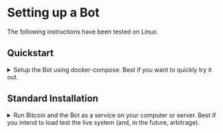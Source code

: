 # Setting up a Bot

The following instructions have been tested on Linux.

## Quickstart

<details>
<summary>
Setup the Bot using docker-compose. Best if you want to quickly try it out.
</summary>

```shell
git clone https://github.com/interlay/bridge-bot
cd bridge-bot
yarn install
source .env.local
docker-compose up

# In a different terminal:
yarn live
```
</details>

## Standard Installation

<details>
<summary>
Run Bitcoin and the Bot as a service on your computer or server. Best if you intend to load test the live system (and, in the future, arbitrage).
</summary>

?> Some of the most common Linux systems support this approach (see [systemd](https://en.wikipedia.org/wiki/Systemd)).

### 1. Install a local Bitcoin node

Download and install a [Bitcoin Core full-node](https://bitcoin.org/en/full-node#what-is-a-full-node) by following the [Linux instructions](https://bitcoin.org/en/full-node#linux-instructions).

### 2. Start the Bitcoin testnet node

?> Synchronizing the BTC testnet takes about 30 GB of storage and takes a couple of hours depending on your internet connection.

The Relayer requires a Bitcoin node with only part of the data. You can start Bitcoin with the following [optimizations](https://bitcoin.org/en/full-node#what-is-a-full-node):

```shell
bitcoind -testnet -server -maxuploadtarget=200 -blocksonly -rpcuser=rpcuser -rpcpassword=rpcpassword
```


### 3. Install and start the Bot

Ensure that the current directory has a correctly configured `.env.testnet` file, using [this template](https://github.com/interlay/bridge-bot/blob/master/.env.testnet). Pay particular attention to `POLKABTC_BOT_ACCOUNT` (the Substrate mnemonic) and `BITCOIN_RPC_WALLET` (the name of the wallet to use from your Bitcoin node) - these should be dedicated (unique) to just the Bot.

```shell
wget https://raw.githubusercontent.com/interlay/polkabtc-docs/master/scripts/bridge-bot/setup
wget https://raw.githubusercontent.com/interlay/polkabtc-docs/master/scripts/bridge-bot/bridge-bot.service
chmod +x ./setup && sudo ./setup
systemctl daemon-reload
systemctl start bridge-bot.service
```

You can then check the status of your service by running:

```shell
journalctl --follow _SYSTEMD_UNIT=bridge-bot.service
```

Or by streaming the logs to the `bridge-bot.log` file in the current directory:

```shell
journalctl --follow _SYSTEMD_UNIT=polkabtc-bridge-bot &> bridge-bot.log
```

To stop the service, run:

```shell
systemctl stop bridge-bot.service
```

</details>